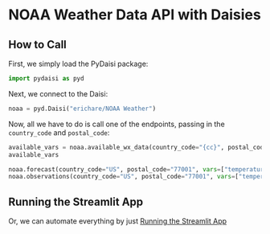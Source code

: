 # NOAA Weather Data API with Daisies

## How to Call

First, we simply load the PyDaisi package:

```python
import pydaisi as pyd
```

Next, we connect to the Daisi:

```python
noaa = pyd.Daisi("erichare/NOAA Weather")
```

Now, all we have to do is call one of the endpoints, passing in the `country_code` and `postal_code`:

```python
available_vars = noaa.available_wx_data(country_code="{cc}", postal_code="{pc}")
available_vars

noaa.forecast(country_code="US", postal_code="77001", vars=["temperature", "dewpoint"])
noaa.observations(country_code="US", postal_code="77001", vars=["temperature", "dewpoint"])
```

## Running the Streamlit App

Or, we can automate everything by just [Running the Streamlit App](https://app.daisi.io/daisies/4fab8b54-4919-4728-8d62-2318dc3457ab/app)
